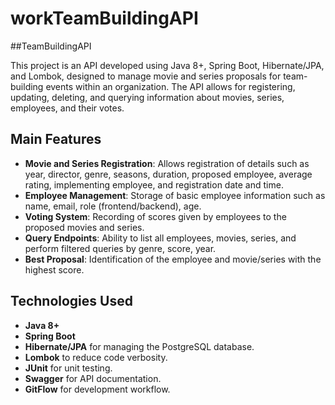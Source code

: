 # workTeamBuildingAPI

##TeamBuildingAPI

This project is an API developed using Java 8+, Spring Boot, Hibernate/JPA, and Lombok, designed to manage movie and series proposals for team-building events within an organization. The API allows for registering, updating, deleting, and querying information about movies, series, employees, and their votes.

## Main Features

- **Movie and Series Registration**: Allows registration of details such as year, director, genre, seasons, duration, proposed employee, average rating, implementing employee, and registration date and time.
- **Employee Management**: Storage of basic employee information such as name, email, role (frontend/backend), age.
- **Voting System**: Recording of scores given by employees to the proposed movies and series.
- **Query Endpoints**: Ability to list all employees, movies, series, and perform filtered queries by genre, score, year.
- **Best Proposal**: Identification of the employee and movie/series with the highest score.

## Technologies Used

- **Java 8+**
- **Spring Boot**
- **Hibernate/JPA** for managing the PostgreSQL database.
- **Lombok** to reduce code verbosity.
- **JUnit** for unit testing.
- **Swagger** for API documentation.
- **GitFlow** for development workflow.

